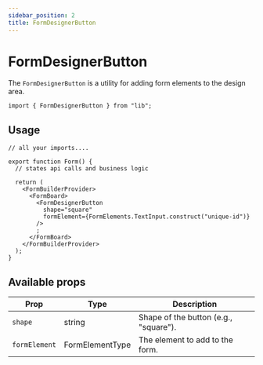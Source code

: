 ```yaml
---
sidebar_position: 2
title: FormDesignerButton
---
```


# FormDesignerButton

The `FormDesignerButton` is a utility for adding form elements to the design area.

```tsx
import { FormDesignerButton } from "lib";
```

## Usage

```tsx
// all your imports....

export function Form() {
  // states api calls and business logic

  return (
    <FormBuilderProvider>
      <FormBoard>
        <FormDesignerButton
          shape="square"
          formElement={FormElements.TextInput.construct("unique-id")}
        />
        ;
      </FormBoard>
    </FormBuilderProvider>
  );
}
```

## Available props

| **Prop**      | **Type**        | **Description**                       |
| ------------- | --------------- | ------------------------------------- |
| `shape`       | string          | Shape of the button (e.g., "square"). |
| `formElement` | FormElementType | The element to add to the form.       |
